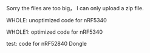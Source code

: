 Sorry the files are too big， I can only upload a zip file.

WHOLE: unoptimized code for nRF5340

WHOLE1: optimized code for nRF5340

test: code for nRF52840 Dongle
